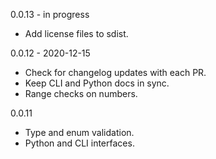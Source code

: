 0.0.13 - in progress
- Add license files to sdist.

0.0.12 - 2020-12-15
- Check for changelog updates with each PR.
- Keep CLI and Python docs in sync.
- Range checks on numbers.

0.0.11
- Type and enum validation.
- Python and CLI interfaces.
